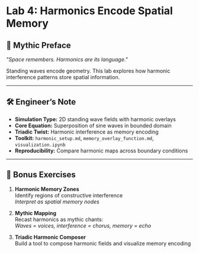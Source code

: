 # Lab 4: Harmonics Encode Spatial Memory

## 🔮 Mythic Preface
_"Space remembers. Harmonics are its language."_

Standing waves encode geometry. This lab explores how harmonic interference patterns store spatial information.

---

## 🛠 Engineer’s Note

- **Simulation Type:** 2D standing wave fields with harmonic overlays
- **Core Equation:** Superposition of sine waves in bounded domain
- **Triadic Twist:** Harmonic interference as memory encoding
- **Toolkit:** `harmonic_setup.md`, `memory_overlay_function.md`, `visualization.ipynb`
- **Reproducibility:** Compare harmonic maps across boundary conditions

---

## 🎯 Bonus Exercises

1. **Harmonic Memory Zones**  
   Identify regions of constructive interference  
   _Interpret as spatial memory nodes_

2. **Mythic Mapping**  
   Recast harmonics as mythic chants:  
   _Waves = voices, interference = chorus, memory = echo_

3. **Triadic Harmonic Composer**  
   Build a tool to compose harmonic fields and visualize memory encoding
